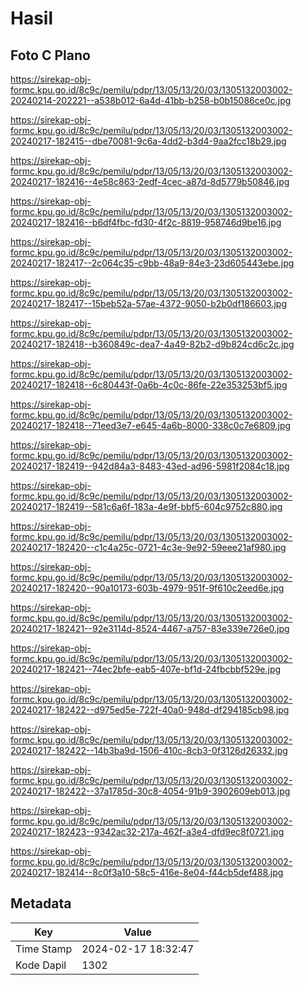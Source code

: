 # Hasil

## Foto C Plano

https://sirekap-obj-formc.kpu.go.id/8c9c/pemilu/pdpr/13/05/13/20/03/1305132003002-20240214-202221--a538b012-6a4d-41bb-b258-b0b15086ce0c.jpg

https://sirekap-obj-formc.kpu.go.id/8c9c/pemilu/pdpr/13/05/13/20/03/1305132003002-20240217-182415--dbe70081-9c6a-4dd2-b3d4-9aa2fcc18b29.jpg

https://sirekap-obj-formc.kpu.go.id/8c9c/pemilu/pdpr/13/05/13/20/03/1305132003002-20240217-182416--4e58c863-2edf-4cec-a87d-8d5779b50846.jpg

https://sirekap-obj-formc.kpu.go.id/8c9c/pemilu/pdpr/13/05/13/20/03/1305132003002-20240217-182416--b6df4fbc-fd30-4f2c-8819-958746d9be16.jpg

https://sirekap-obj-formc.kpu.go.id/8c9c/pemilu/pdpr/13/05/13/20/03/1305132003002-20240217-182417--2c064c35-c9bb-48a9-84e3-23d605443ebe.jpg

https://sirekap-obj-formc.kpu.go.id/8c9c/pemilu/pdpr/13/05/13/20/03/1305132003002-20240217-182417--15beb52a-57ae-4372-9050-b2b0df186603.jpg

https://sirekap-obj-formc.kpu.go.id/8c9c/pemilu/pdpr/13/05/13/20/03/1305132003002-20240217-182418--b360849c-dea7-4a49-82b2-d9b824cd6c2c.jpg

https://sirekap-obj-formc.kpu.go.id/8c9c/pemilu/pdpr/13/05/13/20/03/1305132003002-20240217-182418--6c80443f-0a6b-4c0c-86fe-22e353253bf5.jpg

https://sirekap-obj-formc.kpu.go.id/8c9c/pemilu/pdpr/13/05/13/20/03/1305132003002-20240217-182418--71eed3e7-e645-4a6b-8000-338c0c7e6809.jpg

https://sirekap-obj-formc.kpu.go.id/8c9c/pemilu/pdpr/13/05/13/20/03/1305132003002-20240217-182419--942d84a3-8483-43ed-ad96-5981f2084c18.jpg

https://sirekap-obj-formc.kpu.go.id/8c9c/pemilu/pdpr/13/05/13/20/03/1305132003002-20240217-182419--581c6a6f-183a-4e9f-bbf5-604c9752c880.jpg

https://sirekap-obj-formc.kpu.go.id/8c9c/pemilu/pdpr/13/05/13/20/03/1305132003002-20240217-182420--c1c4a25c-0721-4c3e-9e92-59eee21af980.jpg

https://sirekap-obj-formc.kpu.go.id/8c9c/pemilu/pdpr/13/05/13/20/03/1305132003002-20240217-182420--90a10173-603b-4979-951f-9f610c2eed6e.jpg

https://sirekap-obj-formc.kpu.go.id/8c9c/pemilu/pdpr/13/05/13/20/03/1305132003002-20240217-182421--92e3114d-8524-4467-a757-83e339e726e0.jpg

https://sirekap-obj-formc.kpu.go.id/8c9c/pemilu/pdpr/13/05/13/20/03/1305132003002-20240217-182421--74ec2bfe-eab5-407e-bf1d-24fbcbbf529e.jpg

https://sirekap-obj-formc.kpu.go.id/8c9c/pemilu/pdpr/13/05/13/20/03/1305132003002-20240217-182422--d975ed5e-722f-40a0-948d-df294185cb98.jpg

https://sirekap-obj-formc.kpu.go.id/8c9c/pemilu/pdpr/13/05/13/20/03/1305132003002-20240217-182422--14b3ba9d-1506-410c-8cb3-0f3126d26332.jpg

https://sirekap-obj-formc.kpu.go.id/8c9c/pemilu/pdpr/13/05/13/20/03/1305132003002-20240217-182422--37a1785d-30c8-4054-91b9-3902609eb013.jpg

https://sirekap-obj-formc.kpu.go.id/8c9c/pemilu/pdpr/13/05/13/20/03/1305132003002-20240217-182423--9342ac32-217a-462f-a3e4-dfd9ec8f0721.jpg

https://sirekap-obj-formc.kpu.go.id/8c9c/pemilu/pdpr/13/05/13/20/03/1305132003002-20240217-182414--8c0f3a10-58c5-416e-8e04-f44cb5def488.jpg


## Metadata

| Key        | Value               |
| ---------- | ------------------- |
| Time Stamp | 2024-02-17 18:32:47 |
| Kode Dapil | 1302                |



